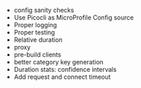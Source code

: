 - config sanity checks
- Use Picocli as MicroProfile Config source
- Proper logging
- Proper testing
- Relative duration
- proxy
- pre-build clients
- better category key generation
- Duration stats: confidence intervals
- Add request and connect timeout